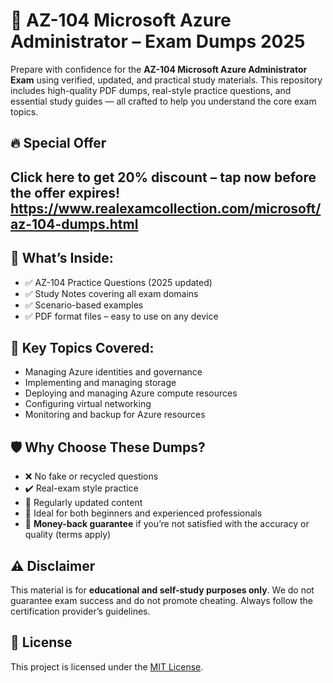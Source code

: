 # 📘 AZ-104 Microsoft Azure Administrator – Exam Dumps 2025

Prepare with confidence for the **AZ-104 Microsoft Azure Administrator Exam** using verified, updated, and practical study materials. This repository includes high-quality PDF dumps, real-style practice questions, and essential study guides — all crafted to help you understand the core exam topics.
## 🔥 Special Offer  
Click here to get 20% discount – tap now before the offer expires!
https://www.realexamcollection.com/microsoft/az-104-dumps.html
---

## 📂 What’s Inside:
- ✅ AZ-104 Practice Questions (2025 updated)
- ✅ Study Notes covering all exam domains
- ✅ Scenario-based examples
- ✅ PDF format files – easy to use on any device

## 🎯 Key Topics Covered:
- Managing Azure identities and governance  
- Implementing and managing storage  
- Deploying and managing Azure compute resources  
- Configuring virtual networking  
- Monitoring and backup for Azure resources

## 🛡️ Why Choose These Dumps?

- ❌ No fake or recycled questions  
- ✔️ Real-exam style practice  
- 🔄 Regularly updated content  
- 🧠 Ideal for both beginners and experienced professionals  
- 💸 **Money-back guarantee** if you’re not satisfied with the accuracy or quality (terms apply)

## ⚠️ Disclaimer
This material is for **educational and self-study purposes only**. We do not guarantee exam success and do not promote cheating. Always follow the certification provider’s guidelines.

## 📄 License
This project is licensed under the [MIT License](./LICENSE).
 
